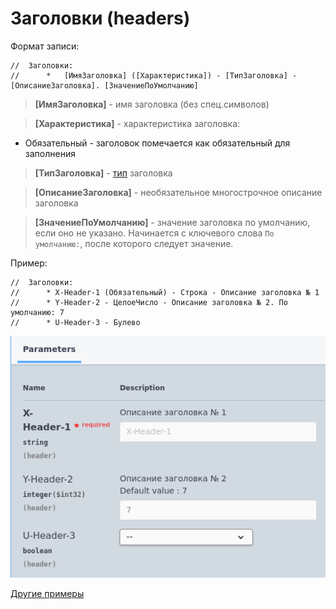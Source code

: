 # Заголовки (headers)

Формат записи:
```
//  Заголовки:
//      *   [ИмяЗаголовка] ([Характеристика]) - [ТипЗаголовка] - [ОписаниеЗаголовка]. [ЗначениеПоУмолчанию]
```
> **[ИмяЗаголовка]** - имя заголовка (без спец.символов)

> **[Характеристика]** - характеристика заголовка:

- Обязательный - заголовок помечается как обязательный для заполнения

> **[ТипЗаголовка]** - [тип](../Типы/README.md) заголовка

> **[ОписаниеЗаголовка]** - необязательное многострочное описание заголовка

> **[ЗначениеПоУмолчанию]** - значение заголовка по умолчанию, если оно не указано. Начинается с ключевого слова `По умолчанию:`, после которого следует значение.

Пример:
```
//	Заголовки:
//		* X-Header-1 (Обязательный) - Строка - Описание заголовка № 1
//		* Y-Header-2 - ЦелоеЧисло - Описание заголовка № 2. По умолчанию: 7
//		* U-Header-3 - Булево
```

![header_params](./images/header_params.png)

[Другие примеры](../../examples/EDT/src/HTTPServices/RequestParams/Module.bsl)
